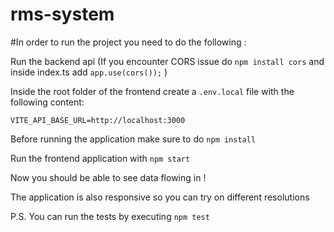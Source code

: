 # rms-system

#In order to run the project you need to do the following : 

 Run the backend api
 (If you encounter CORS issue do ``` npm install cors ``` and inside index.ts add ``` app.use(cors()); ``` )

 Inside the root folder of the frontend create a ``` .env.local ``` file with the following content: 

 ``` VITE_API_BASE_URL=http://localhost:3000 ```

 Before running the application make sure to do ``` npm install ```

 Run the frontend application with ``` npm start ```

 Now you should be able to see data flowing in !

 The application is also responsive so you can try on different resolutions

 P.S. You can run the tests by executing ``` npm test ```
